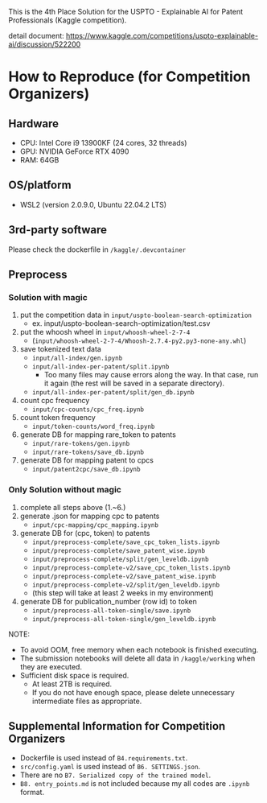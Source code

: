 
This is the 4th Place Solution for the USPTO - Explainable AI for Patent Professionals (Kaggle competition).

detail document: https://www.kaggle.com/competitions/uspto-explainable-ai/discussion/522200


# How to Reproduce (for Competition Organizers)
## Hardware
- CPU: Intel Core i9 13900KF (24 cores, 32 threads)
- GPU: NVIDIA GeForce RTX 4090
- RAM: 64GB

## OS/platform
- WSL2 (version 2.0.9.0, Ubuntu 22.04.2 LTS)

## 3rd-party software
Please check the dockerfile in `/kaggle/.devcontainer`

## Preprocess
### Solution with magic
1. put the competition data in `input/uspto-boolean-search-optimization`
    - ex. input/uspto-boolean-search-optimization/test.csv
2. put the whoosh wheel in `input/whoosh-wheel-2-7-4`
    - (`input/whoosh-wheel-2-7-4/Whoosh-2.7.4-py2.py3-none-any.whl`)
2. save tokenized text data
    - `input/all-index/gen.ipynb`
    - `input/all-index-per-patent/split.ipynb`
        - Too many files may cause errors along the way. In that case, run it again (the rest will be saved in a separate directory).
    - `input/all-index-per-patent/split/gen_db.ipynb`
3. count cpc frequency
    - `input/cpc-counts/cpc_freq.ipynb`
4. count token frequency
    - `input/token-counts/word_freq.ipynb`
5. generate DB for mapping rare_token to patents
    - `input/rare-tokens/gen.ipynb`
    - `input/rare-tokens/save_db.ipynb`
6. generate DB for mapping patent to cpcs
    - `input/patent2cpc/save_db.ipynb`

### Only Solution without magic
1. complete all steps above (1.~6.)
3. generate .json for mapping cpc to patents
    - `input/cpc-mapping/cpc_mapping.ipynb`
2. generate DB for (cpc, token) to patents
    - `input/preprocess-complete/save_cpc_token_lists.ipynb`
    - `input/preprocess-complete/save_patent_wise.ipynb`
    - `input/preprocess-complete/split/gen_leveldb.ipynb`
    - `input/preprocess-complete-v2/save_cpc_token_lists.ipynb`
    - `input/preprocess-complete-v2/save_patent_wise.ipynb`
    - `input/preprocess-complete-v2/split/gen_leveldb.ipynb`
    - (this step will take at least 2 weeks in my environment)
3. generate DB for publication_number (row id) to token
    - `input/preprocess-all-token-single/save.ipynb`
    - `input/preprocess-all-token-single/gen_leveldb.ipynb`

NOTE:
- To avoid OOM, free memory when each notebook is finished executing.
- The submission notebooks will delete all data in `/kaggle/working` when they are executed.
- Sufficient disk space is required. 
    - At least 2TB is required.
    - If you do not have enough space, please delete unnecessary intermediate files as appropriate.

## Supplemental Information for Competition Organizers
- Dockerfile is used instead of `B4.requirements.txt`.
- `src/config.yaml` is used instead of `B6. SETTINGS.json`.
- There are no `B7. Serialized copy of the trained model`.
- `B8. entry_points.md` is not included because my all codes are `.ipynb` format.

